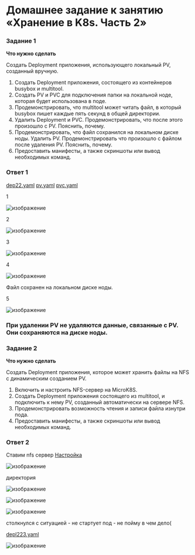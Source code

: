 # Домашнее задание к занятию «Хранение в K8s. Часть 2»

### Задание 1

**Что нужно сделать**

Создать Deployment приложения, использующего локальный PV, созданный вручную.

1. Создать Deployment приложения, состоящего из контейнеров busybox и multitool.
2. Создать PV и PVC для подключения папки на локальной ноде, которая будет использована в поде.
3. Продемонстрировать, что multitool может читать файл, в который busybox пишет каждые пять секунд в общей директории. 
4. Удалить Deployment и PVC. Продемонстрировать, что после этого произошло с PV. Пояснить, почему.
5. Продемонстрировать, что файл сохранился на локальном диске ноды. Удалить PV.  Продемонстрировать что произошло с файлом после удаления PV. Пояснить, почему.
5. Предоставить манифесты, а также скриншоты или вывод необходимых команд.

### Ответ 1

[dep22.yaml](https://github.com/Vadim-Nazarov/netologi/blob/main/kubernetes/22/dep22.yaml)
[pv.yaml](https://github.com/Vadim-Nazarov/netologi/blob/main/kubernetes/22/pv.yaml)
[pvc.yaml](https://github.com/Vadim-Nazarov/netologi/blob/main/kubernetes/22/pvc.yaml)

1

![изображение](https://github.com/Vadim-Nazarov/netologi/assets/107613708/6150e90a-2118-4253-b3ef-e335e9165084)

2

![изображение](https://github.com/Vadim-Nazarov/netologi/assets/107613708/6cc5b513-f3a2-400f-a9a2-488b1032db40)

3

![изображение](https://github.com/Vadim-Nazarov/netologi/assets/107613708/1df515b4-23ab-4d0a-9c26-f87f9c899914)

4

![изображение](https://github.com/Vadim-Nazarov/netologi/assets/107613708/e6a3726f-8aa6-4f13-b407-b816ca554c0f)

Файл сохранен на локальном диске ноды.

5

![изображение](https://github.com/Vadim-Nazarov/netologi/assets/107613708/7a289d82-b603-42b4-ac43-7db26befde30)

### При удалении PV не удаляются данные, связанные с PV. Они сохраняются на диске ноды.

### Задание 2

**Что нужно сделать**

Создать Deployment приложения, которое может хранить файлы на NFS с динамическим созданием PV.

1. Включить и настроить NFS-сервер на MicroK8S.
2. Создать Deployment приложения состоящего из multitool, и подключить к нему PV, созданный автоматически на сервере NFS.
3. Продемонстрировать возможность чтения и записи файла изнутри пода. 
4. Предоставить манифесты, а также скриншоты или вывод необходимых команд.

### Ответ 2

Ставим nfs сервер [Настройка](https://microk8s.io/docs/how-to-nfs)

![изображение](https://github.com/Vadim-Nazarov/netologi/assets/107613708/ba30faf9-ca98-4ca6-a7a6-d3dd81f503fb)

директория

![изображение](https://github.com/Vadim-Nazarov/netologi/assets/107613708/cb4a98aa-cb2b-4c6d-99e2-a014fcdf6f14)

![изображение](https://github.com/Vadim-Nazarov/netologi/assets/107613708/704dd195-35b1-40d7-9597-9029e7e29eac)

![изображение](https://github.com/Vadim-Nazarov/netologi/assets/107613708/ef0b320c-ed58-4355-95e5-5207d9772c1e)

столкнулся с ситуацией  - не стартует под - не пойму в чем дело(

[depl223.yaml](https://github.com/Vadim-Nazarov/netologi/blob/main/kubernetes/22/depl223.yaml)

![изображение](https://github.com/Vadim-Nazarov/netologi/assets/107613708/d7a380fa-9f6f-4f97-a0d3-98f19e7ba231)








